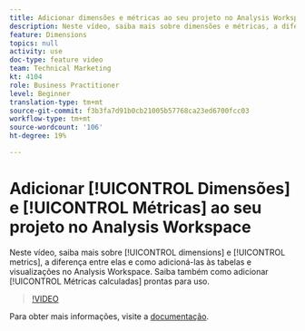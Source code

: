 ```yaml
---
title: Adicionar dimensões e métricas ao seu projeto no Analysis Workspace
description: Neste vídeo, saiba mais sobre dimensões e métricas, a diferença entre elas e como adicioná-las às tabelas e visualizações no Analysis Workspace. Saiba também como adicionar métricas calculadas prontas para uso.
feature: Dimensions
topics: null
activity: use
doc-type: feature video
team: Technical Marketing
kt: 4104
role: Business Practitioner
level: Beginner
translation-type: tm+mt
source-git-commit: f3b3fa7d91b0cb21005b57768ca23ed6700fcc03
workflow-type: tm+mt
source-wordcount: '106'
ht-degree: 19%

---
```



# Adicionar [!UICONTROL Dimensões] e [!UICONTROL Métricas] ao seu projeto no Analysis Workspace

Neste vídeo, saiba mais sobre [!UICONTROL dimensions] e [!UICONTROL metrics], a diferença entre elas e como adicioná-las às tabelas e visualizações no Analysis Workspace. Saiba também como adicionar [!UICONTROL Métricas calculadas] prontas para uso.

>[!VIDEO](https://video.tv.adobe.com/v/30606/?quality=12)

Para obter mais informações, visite a [documentação](https://docs.adobe.com/content/help/pt-BR/analytics/analyze/analysis-workspace/components/analysis-workspace-components.html).
